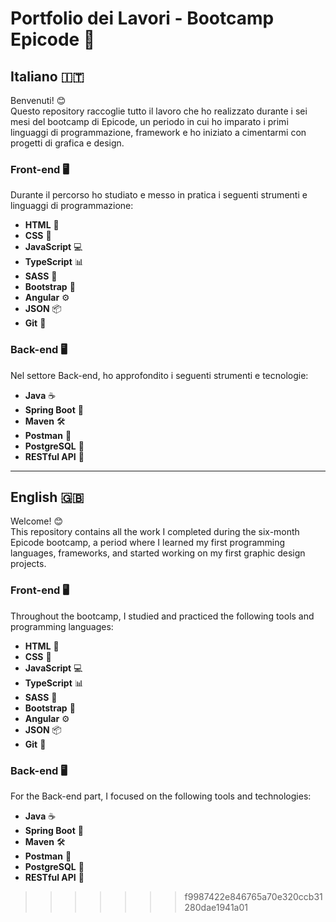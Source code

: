 # Portfolio dei Lavori - Bootcamp Epicode 🚀

## Italiano 🇮🇹

Benvenuti! 😊  
Questo repository raccoglie tutto il lavoro che ho realizzato durante i sei mesi del bootcamp di Epicode, un periodo in cui ho imparato i primi linguaggi di programmazione, framework e ho iniziato a cimentarmi con progetti di grafica e design.

### Front-end 🖥️

Durante il percorso ho studiato e messo in pratica i seguenti strumenti e linguaggi di programmazione:

- **HTML** 📄
- **CSS** 🎨
- **JavaScript** 💻
- **TypeScript** 📊
- **SASS** 🎀
- **Bootstrap** 🚀
- **Angular** ⚙️
- **JSON** 📦
- **Git** 🔧

### Back-end 🖥️

Nel settore Back-end, ho approfondito i seguenti strumenti e tecnologie:

- **Java** ☕
- **Spring Boot** 🌱
- **Maven** 🛠️
- **Postman** 📡
- **PostgreSQL** 🐘
- **RESTful API** 🔗

---

## English 🇬🇧

Welcome! 😊  
This repository contains all the work I completed during the six-month Epicode bootcamp, a period where I learned my first programming languages, frameworks, and started working on my first graphic design projects.

### Front-end 🖥️

Throughout the bootcamp, I studied and practiced the following tools and programming languages:

- **HTML** 📄
- **CSS** 🎨
- **JavaScript** 💻
- **TypeScript** 📊
- **SASS** 🎀
- **Bootstrap** 🚀
- **Angular** ⚙️
- **JSON** 📦
- **Git** 🔧

### Back-end 🖥️

For the Back-end part, I focused on the following tools and technologies:

- **Java** ☕
- **Spring Boot** 🌱
- **Maven** 🛠️
- **Postman** 📡
- **PostgreSQL** 🐘
- **RESTful API** 🔗
>>>>>>> f9987422e846765a70e320ccb31280dae1941a01
